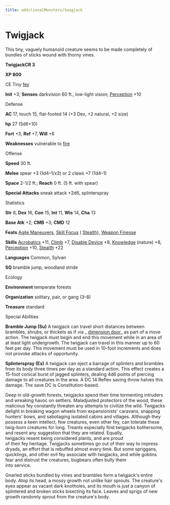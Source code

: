 ```yaml
---
title: additionalMonsters/twigjack
---
```

# Twigjack

This tiny, vaguely humanoid creature seems to be made completely of bundles of sticks wound with thorny vines.

**TwigjackCR 3**

**XP 800**

CE Tiny [fey](monsters/creatureTypes#_fey)

**Init** +3; **Senses** darkvision 60 ft., low-light vision; [Perception](additionalMonsters/../skills/perception#_perception) +10

Defense

**AC** 17, touch 15, flat-footed 14 (+3 Dex, +2 natural, +2 size)

**hp** 27 (5d6+10)

**Fort** +3, **Ref** +7, **Will** +6

**Weaknesses** vulnerable to [fire](monsters/creatureTypes#_fire-subtype)

Offense

**Speed** 30 ft.

**Melee** spear +3 (1d4–1/x3) or 2 claws +7 (1d4–1)

**Space** 2-1/2 ft.; **Reach** 0 ft. (5 ft. with spear)

**Special Attacks** sneak attack +2d6, splinterspray

Statistics

**Str** 8, **Dex** 16, **Con** 15, **Int** 11, **Wis** 14, **Cha** 13

**Base Atk** +2; **CMB** +3; **CMD** 12

**Feats** [Agile Maneuvers](additionalMonsters/../feats#_agile-maneuvers), [Skill Focus](additionalMonsters/../feats#_skill-focus) ( [Stealth](additionalMonsters/../skills/stealth#_stealth)), [Weapon Finesse](additionalMonsters/../feats#_weapon-finesse)

**Skills** [Acrobatics](additionalMonsters/../skills/acrobatics#_acrobatics) +11, [Climb](additionalMonsters/../skills/climb#_climb) +7, [Disable Device](additionalMonsters/../skills/disableDevice#_disable-device) +8, [Knowledge](additionalMonsters/../skills/knowledge#_knowledge) (nature) +8, [Perception](additionalMonsters/../skills/perception#_perception) +10, [Stealth](additionalMonsters/../skills/stealth#_stealth) +22

**Languages** Common, Sylvan

**SQ** bramble jump, woodland stride

Ecology

**Environment** temperate forests

**Organization** solitary, pair, or gang (3–8)

**Treasure** standard

Special Abilities

**Bramble Jump (Su)** A twigjack can travel short distances between brambles, shrubs, or thickets as if via _ [dimension door](additionalMonsters/../spells/dimensionDoor#_dimension-door)_ as part of a move action. The twigjack must begin and end this movement while in an area of at least light undergrowth. The twigjack can travel in this manner up to 60 feet per day. This movement must be used in 10-foot increments and does not provoke attacks of opportunity.

**Splinterspray (Ex)** A twigjack can eject a barrage of splinters and brambles from its body three times per day as a standard action. This effect creates a 15-foot conical burst of jagged splinters, dealing 4d6 points of piercing damage to all creatures in the area. A DC 14 Reflex saving throw halves this damage. The save DC is Constitution-based.

Deep in old-growth forests, twigjacks spend their time tormenting intruders and wreaking havoc on settlers. Maladjusted protectors of the wood, these malicious fey constantly threaten any attempts to civilize the wild. Twigjacks delight in breaking wagon wheels from expansionists' caravans, snapping hunters' bows, and sabotaging isolated cabins and villages. Although they possess a keen intellect, few creatures, even other fey, can tolerate these twig-born creatures for long. Treants especially find twigjacks bothersome, and resent any suggestion that they are related. Equally,   
twigjacks resent being considered plants, and are proud   
of their fey heritage. Twigjacks sometimes go out of their way to impress dryads, an effort that is rebuffed almost every time. But some spriggans, quicklings, and other evil fey associate with twigjacks, and while goblins fear and distrust the creatures, bugbears often bully them   
into service.

Gnarled sticks bundled by vines and brambles form a twigjack's entire body. Atop its head, a mossy growth not unlike hair sprouts. The creature's eyes appear as vacant dark knotholes, and its mouth is just a canyon of splintered and broken sticks bisecting its face. Leaves and sprigs of new growth randomly sprout from the creature's body.

